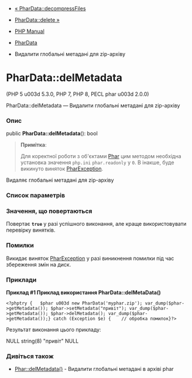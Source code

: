 - [« PharData::decompressFiles](phardata.decompressfiles.md)
- [PharData::delete »](phardata.delete.md)

- [PHP Manual](index.md)
- [PharData](class.phardata.md)
- Видалити глобальні метадані для zip-архіву

# PharData::delMetadata

(PHP 5 u003d 5.3.0, PHP 7, PHP 8, PECL phar u003d 2.0.0)

PharData::delMetadata — Видалити глобальні метадані для zip-архіву

### Опис

public **PharData::delMetadata**(): bool

> **Примітка**:
>
> Для коректної роботи з об'єктами [Phar](class.phar.md) цим методом
> необхідна установка значення `php.ini` `phar.readonly` у `0`. В
> інакше, буде викинуто виняток
> [PharException](class.pharexception.md).

Видаляє глобальні метадані для zip-архіву

### Список параметрів

### Значення, що повертаються

Повертає **`true`** у разі успішного виконання, але краще
використовувати перевірку винятків.

### Помилки

Викидає виняток [PharException](class.pharexception.md)
у разі виникнення помилки під час збереження змін на диск.

### Приклади

**Приклад #1 Приклад використання **PharData::delMetaData()****

`<?phptry {   $phar u003d new PharData('myphar.zip'); var_dump($phar->getMetadata()); $phar->setMetadata("привіт"); var_dump($phar->getMetadata()); $phar->delMetadata(); var_dump($phar->getMetadata());} catch (Exception $e) {    // обробка помилок}?> `

Результат виконання цього прикладу:

NULL
string(8) "привіт"
NULL

### Дивіться також

- [Phar::delMetadata()](phar.delmetadata.md) - Видалити глобальні
метадані в архіві phar
